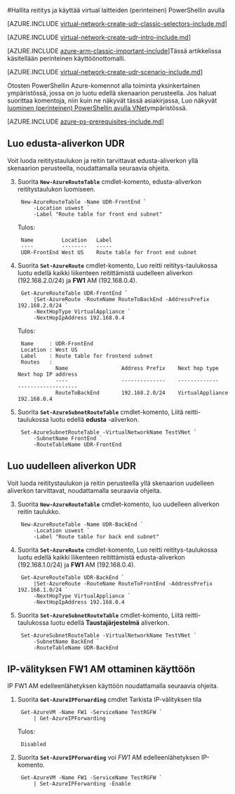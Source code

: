 <properties 
   pageTitle="Hallita reititys ja käyttää virtual laitteiden PowerShellin perinteinen käyttöönoton mallin | Microsoft Azure"
   description="Lue, miten voit hallita reitityksestä VNets perinteinen käyttöönoton mallin PowerShellin avulla"
   services="virtual-network"
   documentationCenter="na"
   authors="jimdial"
   manager="carmonm"
   editor=""
   tags="azure-service-management"
/>
<tags  
   ms.service="virtual-network"
   ms.devlang="na"
   ms.topic="article"
   ms.tgt_pltfrm="na"
   ms.workload="infrastructure-services"
   ms.date="02/02/2016"
   ms.author="jdial" />

#<a name="control-routing-and-use-virtual-appliances-classic-using-powershell"></a>Hallita reititys ja käyttää virtual laitteiden (perinteinen) PowerShellin avulla

[AZURE.INCLUDE [virtual-network-create-udr-classic-selectors-include.md](../../includes/virtual-network-create-udr-classic-selectors-include.md)]

[AZURE.INCLUDE [virtual-network-create-udr-intro-include.md](../../includes/virtual-network-create-udr-intro-include.md)]

[AZURE.INCLUDE [azure-arm-classic-important-include](../../includes/azure-arm-classic-important-include.md)]Tässä artikkelissa käsitellään perinteinen käyttöönottomalli.

[AZURE.INCLUDE [virtual-network-create-udr-scenario-include.md](../../includes/virtual-network-create-udr-scenario-include.md)]

Otosten PowerShellin Azure-komennot alla toiminta yksinkertainen ympäristössä, jossa on jo luotu edellä skenaarion perusteella. Jos haluat suorittaa komentoja, niin kuin ne näkyvät tässä asiakirjassa, Luo näkyvät [luominen (perinteinen) PowerShellin avulla VNet](virtual-networks-create-vnet-classic-netcfg-ps.md)ympäristössä.

[AZURE.INCLUDE [azure-ps-prerequisites-include.md](../../includes/azure-ps-prerequisites-include.md)]

## <a name="create-the-udr-for-the-front-end-subnet"></a>Luo edusta-aliverkon UDR
Voit luoda reititystaulukon ja reitin tarvittavat edusta-aliverkon yllä skenaarion perusteella, noudattamalla seuraavia ohjeita.

3. Suorita **`New-AzureRouteTable`** cmdlet-komento, edusta-aliverkon reititystaulukon luomiseen.

        New-AzureRouteTable -Name UDR-FrontEnd `
            -Location uswest `
            -Label "Route table for front end subnet"

    Tulos:

        Name         Location   Label                          
        ----         --------   -----                          
        UDR-FrontEnd West US    Route table for front end subnet

4. Suorita **`Set-AzureRoute`** cmdlet-komento, Luo reitti reititys-taulukossa luotu edellä kaikki liikenteen reitittämistä uudelleen aliverkon (192.168.2.0/24) ja **FW1** AM (192.168.0.4).
    
        Get-AzureRouteTable UDR-FrontEnd `
            |Set-AzureRoute -RouteName RouteToBackEnd -AddressPrefix 192.168.2.0/24 `
            -NextHopType VirtualAppliance `
            -NextHopIpAddress 192.168.0.4

    Tulos:

        Name     : UDR-FrontEnd
        Location : West US
        Label    : Route table for frontend subnet
        Routes   : 
                   Name                 Address Prefix    Next hop type        Next hop IP address
                   ----                 --------------    -------------        -------------------
                   RouteToBackEnd       192.168.2.0/24    VirtualAppliance     192.168.0.4  

5. Suorita **`Set-AzureSubnetRouteTable`** cmdlet-komento, Liitä reitti-taulukossa luotu edellä **edusta** -aliverkon.

        Set-AzureSubnetRouteTable -VirtualNetworkName TestVNet `
            -SubnetName FrontEnd `
            -RouteTableName UDR-FrontEnd
 
## <a name="create-the-udr-for-the-back-end-subnet"></a>Luo uudelleen aliverkon UDR
Voit luoda reititystaulukon ja reitin perusteella yllä skenaarion uudelleen aliverkon tarvittavat, noudattamalla seuraavia ohjeita.

3. Suorita **`New-AzureRouteTable`** cmdlet-komento, luo uudelleen aliverkon reitin taulukko.

        New-AzureRouteTable -Name UDR-BackEnd `
            -Location uswest `
            -Label "Route table for back end subnet"

4. Suorita **`Set-AzureRoute`** cmdlet-komento, Luo reitti reititys-taulukossa luotu edellä kaikki liikenteen reitittämistä edusta-aliverkon (192.168.1.0/24) ja **FW1** AM (192.168.0.4).

        Get-AzureRouteTable UDR-BackEnd `
            |Set-AzureRoute -RouteName RouteToFrontEnd -AddressPrefix 192.168.1.0/24 `
            -NextHopType VirtualAppliance `
            -NextHopIpAddress 192.168.0.4

5. Suorita **`Set-AzureSubnetRouteTable`** cmdlet-komento, Liitä reitti-taulukossa luotu edellä **Taustajärjestelmä** aliverkon.

        Set-AzureSubnetRouteTable -VirtualNetworkName TestVNet `
            -SubnetName BackEnd `
            -RouteTableName UDR-BackEnd

## <a name="enable-ip-forwarding-on-the-fw1-vm"></a>IP-välityksen FW1 AM ottaminen käyttöön
IP FW1 AM edelleenlähetyksen käyttöön noudattamalla seuraavia ohjeita.

1. Suorita **`Get-AzureIPForwarding`** cmdlet Tarkista IP-välityksen tila

        Get-AzureVM -Name FW1 -ServiceName TestRGFW `
            | Get-AzureIPForwarding

    Tulos:

        Disabled

2. Suorita **`Set-AzureIPForwarding`** voi *FW1* AM edelleenlähetyksen IP-komento.

        Get-AzureVM -Name FW1 -ServiceName TestRGFW `
            | Set-AzureIPForwarding -Enable
